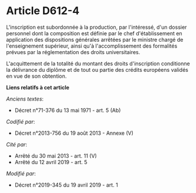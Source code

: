 # Article D612-4

L'inscription est subordonnée à la production, par l'intéressé, d'un dossier personnel dont la composition est définie par le
chef d'établissement en application des dispositions générales arrêtées par le ministre chargé de l'enseignement supérieur,
ainsi qu'à l'accomplissement des formalités prévues par la réglementation des droits universitaires.

L'acquittement de la totalité du montant des droits d'inscription conditionne la délivrance du diplôme et de tout ou partie
des crédits européens validés en vue de son obtention.

**Liens relatifs à cet article**

_Anciens textes_:

  - Décret n°71-376 du 13 mai 1971 - art. 5 (Ab)

_Codifié par_:

  - Décret n°2013-756 du 19 août 2013 -  Annexe (V)

_Cité par_:

  - Arrêté du 30 mai 2013 - art. 11 (V)
  - Arrêté du 12 avril 2019 - art. 5

_Modifié par_:

  - Décret n°2019-345 du 19 avril 2019 - art. 1
